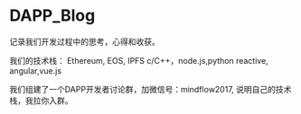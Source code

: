 # DAPP_Blog

记录我们开发过程中的思考，心得和收获。

我们的技术栈：
Ethereum, EOS, IPFS
c/C++，node.js,python
reactive, angular,vue.js

我们组建了一个DAPP开发者讨论群，加微信号：mindflow2017, 说明自己的技术栈，我拉你入群。
